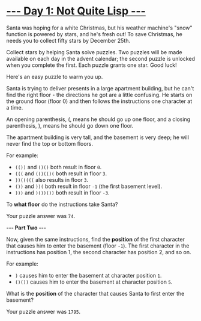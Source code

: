 # [--- Day 1: Not Quite Lisp ---](http://adventofcode.com/2015/day/1)

Santa was hoping for a white Christmas, but his weather machine's "snow" function is powered by stars, and he's fresh out! To save Christmas, he needs you to collect fifty stars by December 25th.

Collect stars by helping Santa solve puzzles. Two puzzles will be made available on each day in the advent calendar; the second puzzle is unlocked when you complete the first. Each puzzle grants one star. Good luck!

Here's an easy puzzle to warm you up.

Santa is trying to deliver presents in a large apartment building, but he can't find the right floor - the directions he got are a little confusing. He starts on the ground floor (floor 0) and then follows the instructions one character at a time.

An opening parenthesis, (, means he should go up one floor, and a closing parenthesis, ), means he should go down one floor.

The apartment building is very tall, and the basement is very deep; he will never find the top or bottom floors.

For example:

- ``(())`` and ``()()`` both result in floor ``0``.
- ``(((`` and ``(()(()(`` both result in floor ``3``.
- ``))(((((`` also results in floor ``3``.
- ``())`` and ``))(`` both result in floor ``-1`` (the first basement level).
- ``)))`` and ``)())())`` both result in floor ``-3``.

To **what floor** do the instructions take Santa?

Your puzzle answer was ``74``.

**--- Part Two ---**

Now, given the same instructions, find the **position** of the first character that causes him to enter the basement (floor ``-1``). The first character in the instructions has position 1, the second character has position 2, and so on.

For example:

- ``)`` causes him to enter the basement at character position ``1``.
- ``()())`` causes him to enter the basement at character position ``5``.

What is the **position** of the character that causes Santa to first enter the basement?

Your puzzle answer was ``1795``.

